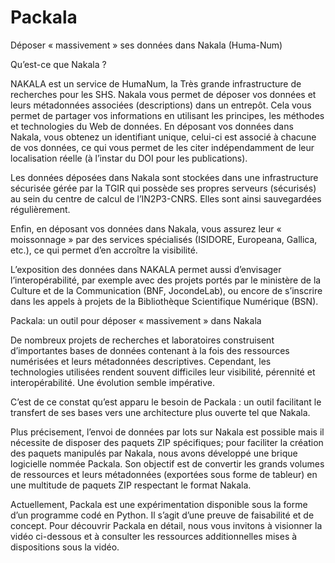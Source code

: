 # Packala
 Déposer « massivement » ses données dans Nakala (Huma-Num)
 
 Qu’est-ce que Nakala ?

NAKALA est un service de HumaNum, la Très grande infrastructure de recherches pour les SHS. Nakala vous permet de déposer vos données et leurs métadonnées associées (descriptions) dans un entrepôt. Cela vous permet de partager vos informations en utilisant les principes, les méthodes et technologies du Web de données. En déposant vos données dans Nakala, vous obtenez un identifiant unique, celui-ci est associé à chacune de vos données, ce qui vous permet de les citer indépendamment de leur localisation réelle (à l’instar du DOI pour les publications).

Les données déposées dans Nakala sont stockées dans une infrastructure sécurisée gérée par la TGIR qui possède ses propres serveurs (sécurisés) au sein du centre de calcul de l’IN2P3-CNRS. Elles sont ainsi sauvegardées régulièrement.

Enfin, en déposant vos données dans Nakala, vous assurez leur « moissonnage » par des services spécialisés (ISIDORE, Europeana, Gallica, etc.), ce qui permet d’en accroître la visibilité.

L’exposition des données dans NAKALA permet aussi d’envisager l’interopérabilité, par exemple avec des projets portés par le ministère de la Culture et de la Communication (BNF, JocondeLab), ou encore de s’inscrire dans les appels à projets de la Bibliothèque Scientifique Numérique (BSN).

Packala: un outil pour déposer « massivement » dans Nakala

De nombreux projets de recherches et laboratoires construisent d’importantes bases de données contenant à la fois des ressources numérisées et leurs métadonnées descriptives. Cependant, les technologies utilisées rendent souvent difficiles leur visibilité, pérennité et interopérabilité. Une évolution semble impérative.

C’est de ce constat qu’est apparu le besoin de Packala : un outil facilitant le transfert de ses bases vers une architecture plus ouverte tel que Nakala.

Plus précisement, l’envoi de données par lots sur Nakala est possible mais il nécessite de disposer des paquets ZIP spécifiques; pour faciliter la création des paquets manipulés par Nakala, nous avons développé une brique logicielle nommée Packala. Son objectif est de convertir les grands volumes de ressources et leurs métadonnées (exportées sous forme de tableur) en une multitude de paquets ZIP respectant le format Nakala.

Actuellement, Packala est une expérimentation disponible sous la forme d’un programme codé en Python. Il s’agit d’une preuve de faisabilité et de concept. Pour découvrir Packala en détail, nous vous invitons à visionner la vidéo ci-dessous et à consulter les ressources additionnelles mises à dispositions sous la vidéo.
